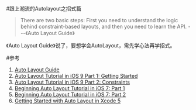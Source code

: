 #跟上潮流的Autolayout之招式篇

> There are two basic steps: First you need to understand the logic behind constraint-based layouts, and then you need to learn the API. 
>   ---《Auto Layout Guide》

《Auto Layout Guide》说了，要想学会AutoLayout，需先学心法再学招式。



#参考
1. [Auto Layout Guide](https://developer.apple.com/library/ios/documentation/UserExperience/Conceptual/AutolayoutPG/)
2. [Auto Layout Tutorial in iOS 9 Part 1: Getting Started](https://www.raywenderlich.com/115440/auto-layout-tutorial-in-ios-9-part-1-getting-started-2)
3. [Auto Layout Tutorial in iOS 9 Part 2: Constraints](https://www.raywenderlich.com/115444/auto-layout-tutorial-in-ios-9-part-2-constraints)
4. [Beginning Auto Layout Tutorial in iOS 7: Part 1](https://www.raywenderlich.com/50317/beginning-auto-layout-tutorial-in-ios-7-part-1)
5. [Beginning Auto Layout Tutorial in iOS 7: Part 2](https://www.raywenderlich.com/50319/beginning-auto-layout-tutorial-in-ios-7-part-2)
4. [Getting Started with Auto Layout in Xcode 5](http://code.tutsplus.com/tutorials/getting-started-with-auto-layout-in-xcode-5--cms-21016)

